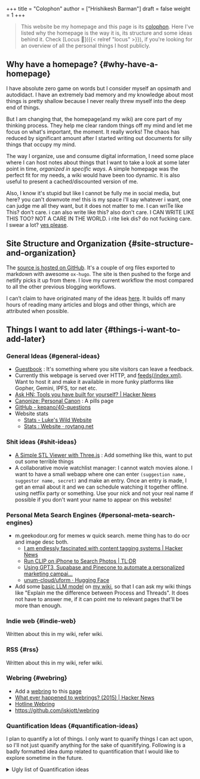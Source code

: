 +++
title = "Colophon"
author = ["Hrishikesh Barman"]
draft = false
weight = 1
+++

<div class="book-hint info">

> This website be my homepage and this page is its [colophon](https://hacdias.com/colophon). Here I've listed why the homepage is the way it is, its structure and some ideas behind it. Check [Locus 🌊]({{< relref "locus" >}}), if you're looking for an overview of all the personal things I host publicly.
</div>


## Why have a homepage? {#why-have-a-homepage}

I have absolute zero game on words but I consider myself an opsimath and autodidact. I have an extremely bad memory and my knowledge about most things is pretty shallow because I never really threw myself into the deep end of things.

But I am changing that, the homepage(and my wiki) are core part of my thinking process. They help me clear random things off my mind and let me focus on what's important, the moment. It really works! The chaos has reduced by significant amount after I started writing out documents for silly things that occupy my mind.

The way I organize, use and consume digital information, I need some place where I can host notes about things that I want to take a look at some later point in time, _organized in specific ways_. A simple homepage was the perfect fit for my needs, a wiki would have been too dynamic. It is also useful to present a cached/discounted version of me.

Also, I know it's stupid but like I cannot be fully me in social media, but here? you can't downvote me! this is my space i'll say whatever i want, one can judge me all they want, but it does not matter to me. I can wriTe like This? don't care. i can also write like this? also don't care. I CAN WRITE LIKE THIS TOO? NOT A CARE IN THE WORLD. i rite liek dis? do not fucking care. I swear a lot? [yes please](https://www.reddit.com/r/effinbirds/).


## Site Structure and Organization {#site-structure-and-organization}

The [source is hosted on GitHub](https://github.com/geekodour/o). It's a couple of org files exported to markdown with awesome `ox-hugo`. The site is then pushed to the forge and netlify picks it up from there. I love my current workflow the most compared to all the other previous blogging workflows.

I can’t claim to have originated many of the ideas [here](https://alexvermeer.com/wp-content/uploads/8760-hours.pdf). It builds off many hours of reading many articles and blogs and other things, which are attributed when possible.


## Things I want to add later {#things-i-want-to-add-later}


### General Ideas {#general-ideas}

-   [Guestbook](https://hacdias.com/guestbook) : It's something where you site visitors can leave a feedback.
-   Currently this webpage is served over HTTP, and [feeds(/index.xml)](/index.xml). Want to host it and make it available in more funky platforms like Gopher, Gemini, IPFS, tor net etc.
-   [Ask HN: Tools you have built for yourself? | Hacker News](https://news.ycombinator.com/item?id=34492579)
-   [Canonize: Personal Canon](https://www.brendanschlagel.com/canon/) : A pills page
-   [GitHub - kepano/40-questions](https://github.com/kepano/40-questions)
-   Website stats
    -   [Stats - Luke's Wild Website](https://www.lkhrs.com/stats/)
    -   [Stats : Website · roytang.net](https://roytang.net/page/stats/site/)


### Shit ideas {#shit-ideas}

-   [A Simple STL Viewer with Three.js](https://tonybox.net/posts/simple-stl-viewer/) : Add something like this, want to put out some terrible things
-   A collaborative movie watchlist manager: I cannot watch movies alone. I want to have a small webapp where one can enter `(suggestion name, suggestor name, secret)` and make an entry. Once an entry is made, I get an email about it and we can schedule watching it together offline. using netflix party or something. Use your nick and not your real name if possible if you don't want your name to appear on this website!


### Personal Meta Search Engines {#personal-meta-search-engines}

-   m.geekodour.org for memes w quick search. meme thing has to do ocr and image desc both.
    -   [I am endlessly fascinated with content tagging systems | Hacker News](https://news.ycombinator.com/item?id=33248391)
    -   [Run CLIP on iPhone to Search Photos | TL;DR](https://mazzzystar.github.io/2022/12/29/Run-CLIP-on-iPhone-to-Search-Photos/)
    -   [Using GPT3, Supabase and Pinecone to automate a personalized marketing campai...](https://news.ycombinator.com/item?id=34939053)
    -   [unum-cloud/uform · Hugging Face](https://huggingface.co/unum-cloud/uform)
-   Add some [basic LLM model](https://xenova.github.io/transformers.js/) on [my wiki](https://geo.rocks/semanticfinder/), so that I can ask my wiki things like "Explain me the difference between Process and Threads". It does not have to answer me, if it can point me to relevant pages that'll be more than enough.


### Indie web {#indie-web}

Written about this in my wiki, refer wiki.


### RSS {#rss}

Written about this in my wiki, refer wiki.


### Webring {#webring}

-   Add a [webring](https://github.com/XXIIVV/webring#join-the-webring) to this [page](https://github.com/lawik/beambloggers)
-   [What ever happened to webrings? (2015) | Hacker News](https://news.ycombinator.com/item?id=33585201)
-   [Hotline Webring](https://hotlinewebring.club/)
-   <https://github.com/jskjott/webring>


### Quantification Ideas {#quantification-ideas}

I plan to quantify a lot of things. I only want to quanify things I can act upon, so I'll not just quanify anything for the sake of quanitifying. Following is a badly formatted idea dump related to quantification that I would like to explore sometime in the future.

<details>
<summary>Ugly list of Quantification ideas</summary>
<div class="details">

-   Meta
    -   [Social media append only log, dont maybe](https://news.ycombinator.com/item?id=35560577)
    -   [seanbreckenridge/HPI: Human Programming Interface - a way to unify, ...](https://github.com/seanbreckenridge/HPI#readme)
    -   <https://www.tdpain.net/blog/a-year-of-reading>
    -   <https://github.com/woop/awesome-quantified-self>
-   3D
    -   [Anand Sharma on Gyroscope](https://gyrosco.pe/aprilzero/helix/mind/)
    -   [brunosimon/my-room-in-3d](https://github.com/brunosimon/my-room-in-3d)
-   Life graph
    -   <https://busterbenson.com/the-life-of/buster/>
    -   <https://github.com/lord/mortalical>
    -   <https://github.com/cheeaun/life>
    -   <https://github.com/KrauseFx/FxLifeSheet>
    -   <https://github.com/AnandChowdhary/life-data>
-   Software/Tool
    -   data extractors
        -   [GitHub - seanbreckenridge/google_takeout_parser: Parses data out of your Goog...](https://github.com/seanbreckenridge/google_takeout_parser)
        -   <https://jeffhuang.com/extracting_data_from_tracking_devices/>
        -   [GitHub - MasterScrat/Chatistics: 💬 Python scripts to parse Messenger, Hangout...](https://github.com/MasterScrat/Chatistics)
        -   [GitHub - seanbreckenridge/HPI: Human Programming Interface - a way to unify, ...](https://github.com/seanbreckenridge/HPI#readme)
    -   activity trackers
        -   <https://activitywatch.net/>
        -   <https://github.com/TailorDev/Watson>
        -   <https://github.com/phiresky/timetrackrs>
        -   <https://github.com/larose/utt>
        -   <https://github.com/nikolassv/bartib>
        -   <https://github.com/heedy/heedy>
        -   <https://github.com/almarklein/timetagger>
        -   <https://github.com/samg/timetrap>
        -   <https://github.com/sourcegraph/thyme>
        -   <https://github.com/wtfutil/wtf>
    -   running
        -   <https://github.com/alex-hhh/ActivityLog2>
        -   <https://github.com/yihong0618/running_page>
        -   <https://github.com/tmcw/running-for-nerds>
    -   others
        -   <https://showcase.metamate.io/hackernews-user-activity>
        -   <https://github.com/lowlighter/metrics>
    -   analytics
        -   <https://github.com/getredash/redash>
        -   <https://github.com/metabase/metabase>
        -   <https://github.com/mr-karan/swiggy-analytics/tree/master/swiggy_analytics>
    -   CRM
        -   <https://github.com/monicahq/monica>
        -   <https://github.com/JacobEvelyn/friends>
-   Experiments
    -   <https://github.com/turbomaze/28-hour-day>
    -   <https://github.com/schollz/howmanypeoplearearound>
    -   [Tracking Music History](https://veera.app/tracking_music_history.html)
    -   How about a picture of sunset and sunrise everyday and make it into a calendar
-   HW
    -   <https://github.com/davidhampgonsalves/life-dashboard>
-   Setup of other people
    -   <https://github.com/thesephist/sounds>
    -   <https://github.com/mholt/timeliner>
    -   [The new reading stack - macwright.com](https://macwright.com/2020/12/24/the-new-reading-stack.html)
    -   [My Quantified Self Setup « julian.digital](https://julian.digital/2020/02/23/my-quantified-self-setup/)
    -   <https://aaronparecki.com/>
    -   <https://github.com/nicbou/timeline>
    -   <https://github.com/zuchka/grafana-docs-exporter>
    -   <https://www.swarmapp.com/user/50413849/year-in-review/2021?s=rzsi5V-Vav1VXSTIKrLHEDor8UQ>
-   Self
    -   how much time i spend on the internet and how much time i spend in life in general.
    -   make the year diary digital
    -   metrics of how long the laptop was on over days etc
    -   visualization of linux home directory etc
</div>
</details>
